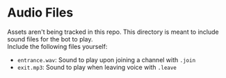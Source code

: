 # Audio Files
Assets aren't being tracked in this repo. This directory is meant to include sound files for the bot to play.\
Include the following files yourself:
- `entrance.wav`: Sound to play upon joining a channel with `.join`
- `exit.mp3`: Sound to play when leaving voice with `.leave`
